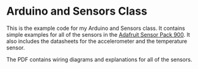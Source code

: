 Arduino and Sensors Class
=========================

This is the example code for my Arduino and Sensors class. It contains simple examples for all of the sensors in the [Adafruit Sensor Pack 900](http://www.adafruit.com/products/176). It also includes the datasheets for the accelerometer and the temperature sensor.

The PDF contains wiring diagrams and explanations for all of the sensors.



